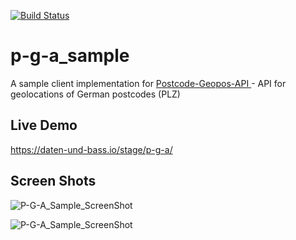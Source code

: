 [![Build Status](https://travis-ci.org/daten-und-bass/p-g-a_sample.svg?branch=master)](https://travis-ci.org/daten-und-bass/p-g-a_sample)

# p-g-a_sample
A sample client implementation for [Postcode-Geopos-API ](https://github.com/daten-und-bass/postcode-geopos-api) - API for geolocations of German postcodes (PLZ)

## Live Demo ##
https://daten-und-bass.io/stage/p-g-a/


## Screen Shots ##
![P-G-A_Sample_ScreenShot](https://github.com/daten-und-bass/postcode-geopos-api/blob/master/public/screenshots/P-G-A_Sample_ScreenShot.png?raw=true "P-G-A Client Sample")

![P-G-A_Sample_ScreenShot](https://github.com/daten-und-bass/postcode-geopos-api/blob/master/public/screenshots/P-G-A_API_Docs_SreenShot.png?raw=true "P-G-A Swagger Documentation")